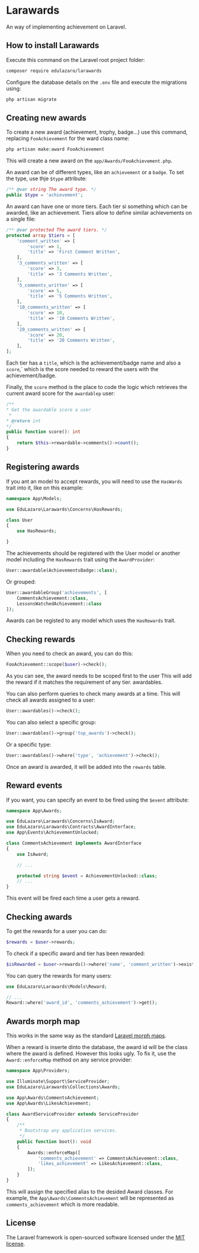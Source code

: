 # Larawards

An way of implementing achievement on Laravel.


## How to install Larawards

Execute this command on the Laravel root project folder:

```bash
composer require edulazaro/larawards
```

Configure the database details on the `.env` file and execute the migrations using:

```php
php artisan migrate
```

## Creating new awards

To create a new award (achievement, trophy, badge...) use this command, replacing `FooAchievement` for the ward class name:

```php
php artisan make:award FooAchievement
```

This will create a new award on the `app/Awards/FooAchievement.php`.

An award can be of different types, like an `achievement` or a `badge`. To set the type, use thje `$type` attribute:

```php
/** @var string The award type. */
public $type = 'achievement';
```

An award can have one or more tiers. Each tier si something which can be awarded, like an achievement. Tiers allow to define similar achievements on a single file:

```php
/** @var protected The award tiers. */
protected array $tiers = [
    'comment_written' => [
        'score' => 1,
        'title' => 'First Comment Written',
    ],
    '3_comments_written' => [
        'score' => 3,
        'title' => '3 Comments Written',
    ],
    '5_comments_written' => [
        'score' => 5,
        'title' => '5 Comments Written',
    ],
    '10_comments_written' => [
        'score' => 10,
        'title' => '10 Comments Written',
    ],
    '20_comments_written' => [
        'score' => 20,
        'title' => '20 Comments Written',
    ],
];
```

Each tier has a `title`, which is the achievement/badge name and also a `score`,` which is the score needed to reward the users with the achievement/badge.


Finally, the `score` method is the place to code the logic which retrieves the current award score for the `awardablep` user:

```php
/**
* Get the awardable score a user
 *
* @return int
*/
public function score(): int
{
    return $this->rewardable->comments()->count();
}
```

## Registering awards

If you ant an model to accept rewards, you will need to use the `HasWards` trait into it, like on this example:


```php
namespace App\Models;

use EduLazaro\Larawards\Concerns\HasRewards;

class User
{
    use HasRewards;

}
```

The achievements should be registered with the User model or another model including the `HasRewards` trait using the `AwardProvider`:

```php
User::awardable(AchievementsBadge::class);
```

Or grouped:

```php
User::awardableGroup('achievements', [
    CommentsAchievement::class,
    LessonsWatchedAchievement::class
]);
```

Awards can be registed to any model which uses the `HasRewards` trait.

## Checking rewards

When you need to check an award, you can do this:

```php
FooAchievement::scope($user)->check();
```

As you can see, the award needs to be scoped first to the user This will add the reward if it matches the requirement of any tier.
awardables.

You can also perform queries to check many awards at a time. This will check all awards assigned to a user:

```php
User::awardables()->check();
```

You can also select a specific group:

```php
User::awardables()->group('top_awards')->check();
```

Or a specific type:

```php
User::awardables()->where('type', 'achievement')->check();
```

Once an award is awarded, it will be added into the `rewards` table.

## Reward events

If you want, you can specify an event to be fired using the `$event` attribute:

```php
namespace App\Awards;

use EduLazaro\Larawards\Concerns\IsAward;
use EduLazaro\Larawards\Contracts\AwardInterface;
use App\Events\AchievementUnlocked;

class CommentsAchievement implements AwardInterface
{
    use IsAward;

    // ...

    protected string $event = AchievementUnlocked::class;
    // ...
}
```

This event will be fired each time a user gets a reward.

## Checking awards

To get the rewards for a user you can do:

```php
$rewards = $user->rewards;
```

To check if a specific award and tier has been rewarded:

```php
$isRewarded = $user->rewards()->where('name', 'comment_written')->exists();
```

You can query the rewards for many users:

```php
use EduLazaro\Larawards\Models\Reward;

// ...
Reward::where('award_id', 'comments_achievement')->get();
```
## Awards morph map

This works in the same way as the standard [Laravel morph maps](https://laravel.com/docs/10.x/eloquent-relationships#custom-polymorphic-types).

When a reward is inserte dinto the database, the award id will be the class where the award is defined. However this looks ugly. To fix it, use the `Award::enforceMap` method on any service provider:

```php
namespace App\Providers;

use Illuminate\Support\ServiceProvider;
use EduLazaro\Larawards\Collections\Awards;

use App\Awards\CommentsAchievement;
use App\Awards\LikesAchievement;

class AwardServiceProvider extends ServiceProvider
{
    /**
     * Bootstrap any application services.
     */
    public function boot(): void
    {
        Awards::enforceMap([
            'comments_achievement' => CommentsAchievement::class,
            'likes_achievement' => LikesAchievement::class,
        ]);
    }
}
```

This will assign the specified alias to the desided Award classes. For example, the `App\Awards\CommentsAchievement` will be represented as `comments_achievement`  which is more readable.

## License

The Laravel framework is open-sourced software licensed under the [MIT license](https://opensource.org/licenses/MIT).